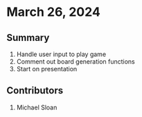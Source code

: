 # March 26, 2024

## Summary
1. Handle user input to play game
2. Comment out board generation functions
3. Start on presentation

## Contributors
1. Michael Sloan